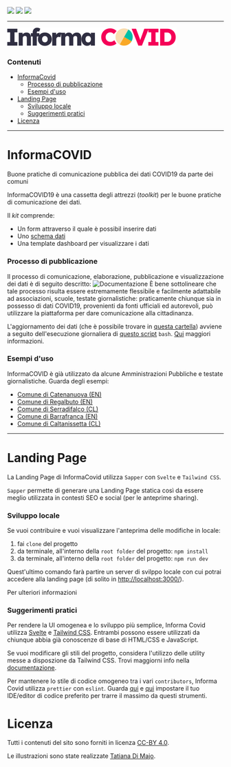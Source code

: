 [![](https://img.shields.io/badge/discussioni-partecipa-%2344CC11)](https://github.com/opendatasicilia/informa-covid19/discussions) [![](https://img.shields.io/badge/frictionless-ready-%23EA6D4C)](https://frictionlessdata.io/) <a href="https://www.datibenecomune.it/"><img src="https://img.shields.io/badge/%F0%9F%99%8F-%23datiBeneComune-%23cc3232"/></a>


---

![](./risorse/informa-covid-logo.svg)

### Contenuti

- [InformaCovid](#informacovid)
    - [Processo di pubblicazione](#processo-di-pubblicazione)
    - [Esempi d'uso](#esempi-duso)
- [Landing Page](#landing-page)
    - [Sviluppo locale](#sviluppo-locale)
    - [Suggerimenti pratici](#suggerimenti-pratici)
- [Licenza](#licenza)

---

# InformaCOVID

Buone pratiche di comunicazione pubblica dei dati COVID19 da parte dei comuni

InformaCOVID19 è una cassetta degli attrezzi (_toolkit_) per le buone pratiche di comunicazione dei dati.

Il _kit_ comprende:

- Un form attraverso il quale è possibil inserire dati
- Uno [schema dati](https://github.com/opendatasicilia/informa-covid19/blob/main/dati/informacovid/informacovid_schema.yaml)
- Una template dashboard per visualizzare i dati

### Processo di pubblicazione

Il processo di comunicazione, elaborazione, pubblicazione e visualizzazione dei dati è di seguito descritto:
![Documentazione](https://user-images.githubusercontent.com/77018886/131860826-d7786bf1-796f-4f86-ada1-cdbf662f4271.png)
È bene sottolineare che tale processo risulta essere estremamente flessibile e facilmente adattabile ad associazioni, scuole, testate giornalistiche: praticamente chiunque sia in possesso di dati COVID19, provenienti da fonti ufficiali ed autorevoli, può utilizzare la piattaforma per dare comunicazione alla cittadinanza.

L'aggiornamento dei dati (che è possibile trovare in [questa cartella](https://github.com/opendatasicilia/informa-covid19/tree/main/dati/informacovid)) avviene a seguito dell'esecuzione giornaliera di [questo script](https://github.com/opendatasicilia/informa-covid19/blob/main/script/informacovid/informacovid.sh) `bash`. [Qui](https://github.com/opendatasicilia/informa-covid19/blob/main/script/informacovid/README.md) maggiori informazioni.

### Esempi d'uso

InformaCOVID è già utilizzato da alcune Amministrazioni Pubbliche e testate giornalistiche. Guarda degli esempi:

- [Comune di Catenanuova (EN)](https://informacovid.opendatasicilia.it/d/catenanuova)
- [Comune di Regalbuto (EN)](https://informacovid.opendatasicilia.it/d/regalbuto)
- [Comune di Serradifalco (CL)](https://datastudio.google.com/reporting/45ec94b1-32f0-489e-b882-977c12af81d4)
- [Comune di Barrafranca (EN)](https://informacovid.opendatasicilia.it/d/barrafranca)
- [Comune di Caltanissetta (CL)](https://informacovid.opendatasicilia.it/d/caltanissetta)

---

# Landing Page

La Landing Page di InformaCovid utilizza `Sapper` con `Svelte` e `Tailwind CSS`.

`Sapper` permette di generare una Landing Page statica così da essere meglio utilizzata in contesti SEO e social
(per le anteprime sharing).

### Sviluppo locale

Se vuoi contribuire e vuoi visualizzare l'anteprima delle modifiche in locale:

1. fai `clone` del progetto
1. da terminale, all'interno della `root folder` del progetto: `npm install`
1. da terminale, all'interno della `root folder` del progetto: `npm run dev`

Quest'ultimo comando farà partire un server di svilppo locale con cui potrai accedere alla landing page
(di solito in [http://localhost:3000/](http://localhost:3000/)).

Per ulteriori informazioni

### Suggerimenti pratici

Per rendere la UI omogenea e lo sviluppo più semplice, Informa Covid utilizza [Svelte](https://svelte.dev/)
e [Tailwind CSS](https://tailwindcss.com/). Entrambi possono essere utilizzati da chiunque abbia già conoscenze di base
di HTML/CSS e JavaScript.

Se vuoi modificare gli stili del progetto, considera l'utilizzo delle utility messe a disposzione da Tailwind CSS. Trovi
maggiorni info nella [documentazione](https://tailwindcss.com/docs_).

Per mantenere lo stile di codice omogeneo tra i vari `contributors`, Informa Covid utilizza `prettier` con `eslint`.
Guarda [qui](https://eslint.org/docs/user-guide/integrations#editors) e [qui](https://prettier.io/docs/en/editors.html)
impostare il tuo IDE/editor di codice preferito per trarre il massimo da questi strumenti.

# Licenza

Tutti i contenuti del sito sono forniti in licenza [CC-BY 4.0](https://creativecommons.org/licenses/by/4.0/deed.it).

Le illustrazioni sono state realizzate [Tatiana Di Majo](https://instagram.com/tatianasketches).
